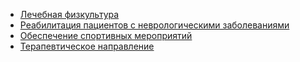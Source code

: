 * [Лечебная физкультура](/dimensions/physculture/)
* [Реабилитация пациентов с неврологическими заболеваниями](/dimensions/reabilitation/)
* [Обеспечение спортивных мероприятий](/dimensions/provision/)
* [Терапевтическое направление](/dimensions/therapy/)
